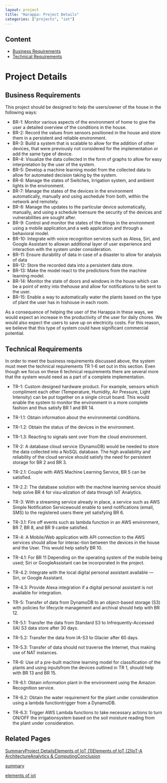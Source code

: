 ```yaml
---
layout: project
title: "Harappa: Project Details"
categories: ["projects", "iot"]
---                       
```


Content
-------

* [Business Requirements](#business-requirements)
* [Technical Requirements](#technical-requirements)

Project Details
===============

Business Requirements
---------------------

This project should be designed to help the users/owner of the house in the following ways:

*   BR-1: Monitor various aspects of the environment of home to give the user a detailed overview of the conditions in the house.
*   BR-2: Record the values from sensors positioned in the house and store them in a persistent and reliable environment.
*   BR-3: Build a system that is scalable to allow for the addition of other devices, that were previously not considered for the implementation or add the same type of device.
*   BR-4: Visualize the data collected in the form of graphs to allow for easy interpretation by the user of the system.
*   BR-5: Develop a machine learning model from the collected data to allow for automated decision taking by the system.
*   BR-6: Manage the states of Switches, Irrigation system, and ambient lights in the environment.
*   BR-7: Manage the states of the devices in the environment automatically, manually and using aschedule from both, within the network and remotely.
*   BR-8: Manage the updates to the particular device automatically, manually, and using a schedule toensure the security of the devices and vulnerabilities are sought after.
*   BR-9: Control and monitor the states of the things in the environment using a mobile application,and a web application and through a behavioral model.
*   BR-10: Integrate with voice recognition services such as Alexa, Siri, and Google Assistant to allowan additional layer of user experience and interaction with the system under consideration.
*   BR-11: Ensure durability of data in case of a disaster to allow for analysis of data
*   BR-12: Store the recorded data into a persistent data store.
*   BR-13: Make the model react to the predictions from the machine learning model.
*   BR-14: Monitor the state of doors and windows in the house which can be a point of entry into thehouse and allow for notifications to be sent to the user.
*   BR-15: Enable a way to automatically water the plants based on the type of plant the user has in hishouse in each room.

As a consequence of helping the user of the Harappa in these ways, we would expect an increase in the productivity of the user for daily chores. We would also expect the users to save up on electricity costs. For this reason, we believe that this type of system could have significant commercial potential.

Technical Requirements
----------------------

In order to meet the business requirements discussed above, the system must meet the technical requirements TR 1-6 set out in this section. Even though we focus on these 6 technical requirements there are several more that the system would need as a part of a complete implementation.

*   TR-1: Custom designed hardware product. For example, sensors which compliment each other (Temperature, Humidity, Air Pressure, Light Intensity) can be put together on a single circuit board. This would enable the system to monitor the environment in a more complete fashion and thus satisfy BR 1 and BR 14.
*   TR-1.1: Obtain information about the environmental conditions.
*   TR-1.2: Obtain the status of the devices in the environment.  
    
*   TR-1.3: Reacting to signals sent over from the cloud environment.
*   TR-2: A database cloud service (DynamoDB) would be needed to store the data collected into a NoSQL database. The high availability and reliability of the cloud service should satisfy the need for persistent storage for BR 2 and BR 3.
*   TR-2.1: Couple with AWS Machine Learning Service, BR 5 can be satisfied.  
    
*   TR-2.2: The database solution with the machine learning service should help solve BR 4 for visu-alization of data through IoT Analytics.
*   TR-3: With a streaming service already in place, a service such as AWS Simple Notification Servicewould enable to send notifications (email, SMS) to the registered users there yet satisfying BR 6.  
    
*   TR-3.1: Fire off events such as lambda function in an AWS environment, BR 7, BR 8, and BR 9 canbe satisfied.
*   TR-4: A Mobile/Web application with API connection to the AWS services should allow for interac-tion between the devices in the house and the User. This would help satisfy BR 10.  
    
*   TR-4.1: For BR 11 Depending on the operating system of the mobile being used; Siri or GoogleAssistant can be incorporated in the project.  
    
*   TR-4.2: Integrate with the local digital personal assistant available — Siri, or Google Assistant.
*   TR-4.3: Provide Alexa integration if a digital personal assistant is not available for integration.
*   TR-5: Transfer of data from DynamoDB to an object-based storage (S3) with policies for lifecycle management and archival should help with BR 12.
*   TR-5.1: Transfer the data from Standard S3 to Infrequently-Accessed (IA) S3 data store after 30 days.
*   TR-5.2: Transfer the data from IA-S3 to Glacier after 60 days.
*   TR-5.3: Transfer of data should not traverse the Internet, thus making use of NAT instances.
*   TR-6: Use of a pre-built machine learning model for classification of the plants and using inputsfrom the devices outlined in TR 1, should help with BR 13 and BR 15.  
    
*   TR-6.1: Obtain information plant in the environment using the Amazon Recognition service.
*   TR-6.2: Obtain the water requirement for the plant under consideration using a lambda functiontrigger from a DynamoDB.
*   TR-6.3: Trigger AWS Lambda functions to take necessary actions to turn ON/OFF the irrigationsystem based on the soil moisture reading from the plant under consideration.

Related Pages
-------------

[Summary](2018-12-02-00-harappa.markdown)[Project Details](2018-12-02-01-harappa-project-details.markdown)[Elements of IoT (1)](2018-12-02-02-harappa-elements-of-iot.markdown)[Elements of IoT (2)](2018-12-02-harappa-03-elements-of-iot-system.markdown)[IoT-A Architecture](2018-12-02-harappa-04-iot-a.markdown)[Analytics & Computing](2018-12-02-harappa-05-analytics.markdown)[Conclusion](2018-12-02-harappa-06-conclusion.markdown)

[summary](../../../project-odyssey/projects.markdown)

[elements of iot](2018-12-02-02-harappa-elements-of-iot.markdown)

